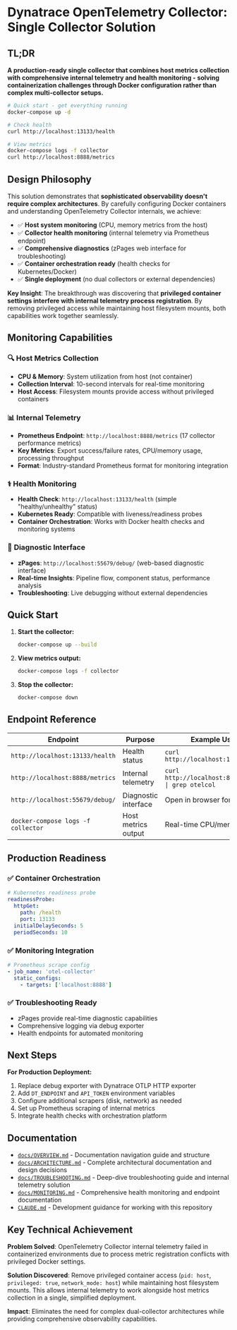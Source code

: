 # Dynatrace OpenTelemetry Collector: Single Collector Solution

## TL;DR

**A production-ready single collector that combines host metrics collection with comprehensive internal telemetry and health monitoring - solving containerization challenges through Docker configuration rather than complex multi-collector setups.**

```bash
# Quick start - get everything running
docker-compose up -d

# Check health
curl http://localhost:13133/health

# View metrics
docker-compose logs -f collector
curl http://localhost:8888/metrics
```

## Design Philosophy

This solution demonstrates that **sophisticated observability doesn't require complex architectures**. By carefully configuring Docker containers and understanding OpenTelemetry Collector internals, we achieve:

- ✅ **Host system monitoring** (CPU, memory metrics from the host)
- ✅ **Collector health monitoring** (internal telemetry via Prometheus endpoint)  
- ✅ **Comprehensive diagnostics** (zPages web interface for troubleshooting)
- ✅ **Container orchestration ready** (health checks for Kubernetes/Docker)
- ✅ **Single deployment** (no dual collectors or external dependencies)

**Key Insight**: The breakthrough was discovering that **privileged container settings interfere with internal telemetry process registration**. By removing privileged access while maintaining host filesystem mounts, both capabilities work together seamlessly.

## Monitoring Capabilities

### 🔍 **Host Metrics Collection**
- **CPU & Memory**: System utilization from host (not container)
- **Collection Interval**: 10-second intervals for real-time monitoring
- **Host Access**: Filesystem mounts provide access without privileged containers

### 📊 **Internal Telemetry** 
- **Prometheus Endpoint**: `http://localhost:8888/metrics` (17 collector performance metrics)
- **Key Metrics**: Export success/failure rates, CPU/memory usage, processing throughput
- **Format**: Industry-standard Prometheus format for monitoring integration

### ⚕️ **Health Monitoring**
- **Health Check**: `http://localhost:13133/health` (simple "healthy/unhealthy" status)
- **Kubernetes Ready**: Compatible with liveness/readiness probes
- **Container Orchestration**: Works with Docker health checks and monitoring systems

### 🔧 **Diagnostic Interface**
- **zPages**: `http://localhost:55679/debug/` (web-based diagnostic interface)
- **Real-time Insights**: Pipeline flow, component status, performance analysis
- **Troubleshooting**: Live debugging without external dependencies

## Quick Start

1. **Start the collector:**
   ```bash
   docker-compose up --build
   ```

2. **View metrics output:**
   ```bash
   docker-compose logs -f collector
   ```

3. **Stop the collector:**
   ```bash
   docker-compose down
   ```

## Endpoint Reference

| **Endpoint** | **Purpose** | **Example Usage** |
|--------------|-------------|-------------------|
| `http://localhost:13133/health` | Health status | `curl http://localhost:13133/health` |
| `http://localhost:8888/metrics` | Internal telemetry | `curl http://localhost:8888/metrics \| grep otelcol` |
| `http://localhost:55679/debug/` | Diagnostic interface | Open in browser for web UI |
| `docker-compose logs -f collector` | Host metrics output | Real-time CPU/memory data |

## Production Readiness

### ✅ **Container Orchestration**
```yaml
# Kubernetes readiness probe
readinessProbe:
  httpGet:
    path: /health
    port: 13133
  initialDelaySeconds: 5
  periodSeconds: 10
```

### ✅ **Monitoring Integration** 
```yaml
# Prometheus scrape config
- job_name: 'otel-collector'
  static_configs:
    - targets: ['localhost:8888']
```

### ✅ **Troubleshooting Ready**
- zPages provide real-time diagnostic capabilities
- Comprehensive logging via debug exporter
- Health endpoints for automated monitoring

## Next Steps

**For Production Deployment:**
1. Replace debug exporter with Dynatrace OTLP HTTP exporter
2. Add `DT_ENDPOINT` and `API_TOKEN` environment variables  
3. Configure additional scrapers (disk, network) as needed
4. Set up Prometheus scraping of internal metrics
5. Integrate health checks with orchestration platform

## Documentation

- [`docs/OVERVIEW.md`](docs/OVERVIEW.md) - Documentation navigation guide and structure
- [`docs/ARCHITECTURE.md`](docs/ARCHITECTURE.md) - Complete architectural documentation and design decisions
- [`docs/TROUBLESHOOTING.md`](docs/TROUBLESHOOTING.md) - Deep-dive troubleshooting guide and internal telemetry solution
- [`docs/MONITORING.md`](docs/MONITORING.md) - Comprehensive health monitoring and endpoint documentation
- [`CLAUDE.md`](CLAUDE.md) - Development guidance for working with this repository

## Key Technical Achievement

**Problem Solved**: OpenTelemetry Collector internal telemetry failed in containerized environments due to process metric registration conflicts with privileged Docker settings.

**Solution Discovered**: Remove privileged container access (`pid: host`, `privileged: true`, `network_mode: host`) while maintaining host filesystem mounts. This allows internal telemetry to work alongside host metrics collection in a single, simplified deployment.

**Impact**: Eliminates the need for complex dual-collector architectures while providing comprehensive observability capabilities.